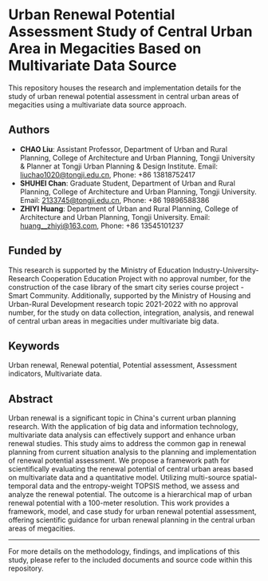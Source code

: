 # Urban Renewal Potential Assessment Study of Central Urban Area in Megacities Based on Multivariate Data Source

This repository houses the research and implementation details for the study of urban renewal potential assessment in central urban areas of megacities using a multivariate data source approach.

## Authors
- **CHAO Liu**: Assistant Professor, Department of Urban and Rural Planning, College of Architecture and Urban Planning, Tongji University & Planner at Tongji Urban Planning & Design Institute. Email: [liuchao1020@tongji.edu.cn](mailto:liuchao1020@tongji.edu.cn), Phone: +86 13818752417
- **SHUHEI Chan**: Graduate Student, Department of Urban and Rural Planning, College of Architecture and Urban Planning, Tongji University. Email: [2133745@tongji.edu.cn](mailto:2133745@tongji.edu.cn), Phone: +86 19896588386
- **ZHIYI Huang**: Department of Urban and Rural Planning, College of Architecture and Urban Planning, Tongji University. Email: [huang__zhiyi@163.com](mailto:zoeyhuang0518@gmail.com), Phone: +86 13545101237

## Funded by
This research is supported by the Ministry of Education Industry-University-Research Cooperation Education Project with no approval number, for the construction of the case library of the smart city series course project - Smart Community. Additionally, supported by the Ministry of Housing and Urban-Rural Development research topic 2021-2022 with no approval number, for the study on data collection, integration, analysis, and renewal of central urban areas in megacities under multivariate big data.

## Keywords
Urban renewal, Renewal potential, Potential assessment, Assessment indicators, Multivariate data.

## Abstract
Urban renewal is a significant topic in China's current urban planning research. With the application of big data and information technology, multivariate data analysis can effectively support and enhance urban renewal studies. This study aims to address the common gap in renewal planning from current situation analysis to the planning and implementation of renewal potential assessment. We propose a framework path for scientifically evaluating the renewal potential of central urban areas based on multivariate data and a quantitative model. Utilizing multi-source spatial-temporal data and the entropy-weight TOPSIS method, we assess and analyze the renewal potential. The outcome is a hierarchical map of urban renewal potential with a 100-meter resolution. This work provides a framework, model, and case study for urban renewal potential assessment, offering scientific guidance for urban renewal planning in the central urban areas of megacities.

---

For more details on the methodology, findings, and implications of this study, please refer to the included documents and source code within this repository.
